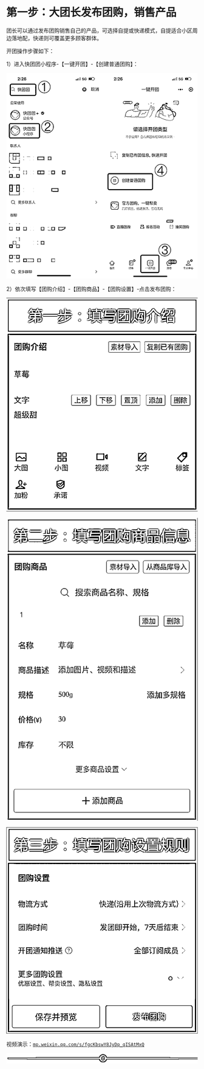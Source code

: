 # 第一步：大团长发布团购，销售产品

团长可以通过发布团购销售自己的产品，可选择自提或快递模式，自提适合小区周边落地配，快递则可覆盖更多顾客群体。

开团操作步骤如下：

1）进入快团团小程序-【一键开团】-【创建普通团购】：

![](img/226345653640ca4f6e2e6b9339ebb973.png)

2）依次填写【团购介绍】-【团购商品】-【团购设置】-点击发布团购：

![](img/71071e35b59ca88094672bb630baaf93.png)

![](img/25ece8b52b0d9930e22fbedc70ccd74d.png)

![](img/24fec3a843e37bb0d3d81e0b688e9bed.png)

视频演示：[`mp.weixin.qq.com/s/fgcKbswY8JyDp_qISAtMxQ`](https://mp.weixin.qq.com/s/fgcKbswY8JyDp_qISAtMxQ)

![](img/dd92b07373c3325b41989991c0898588.png)